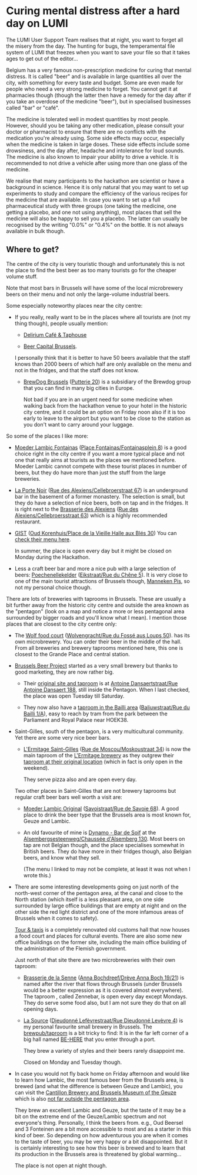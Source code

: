 # Curing mental distress after a hard day on LUMI

The LUMI User Support Team realises that at night, you want to forget all the misery from the day. 
The hunting for bugs, the temperamental file system of LUMI that freezes when you
want to save your file so that it takes ages to get out of the editor...

Belgium has a very famous non-prescription medicine for curing that mental distress. It is called
"beer" and is available in large quantities all over the city, with something
for every taste and budget. Some are even made for people who need a very strong
medicine to forget. You cannot get it at pharmacies though (though the latter then
have a remedy for the day after if you take an overdose of the medicine "beer"),
but in specialised businesses called "bar" or "café".

The medicine is tolerated well in modest quantities by most people. However, should you
be taking any other medication, please consult your doctor or pharmacist to ensure that there
are no conflicts with the medication you're already using. Some side effects may occur, 
especially when the medicine is taken in large doses. These side effects include some
drowsiness, and the day after, headache and intolerance for loud sounds.
The medicine is also known to impair your ability to drive a vehicle. It is recommended
to not drive a vehicle after using more than one glass of the medicine.

We realise that many participants to the hackathon are scientist or have a background in science.
Hence it is only natural that you may want to set up experiments to study and compare the 
efficiency of the various recipes for the medicine that are available. In case you want to 
set up a full pharmaceutical study with three groups (one taking the medicine, one getting a 
placebo, and one not using anything), most places that sell the medicine will also be happy to
sell you a placebo. The latter can usually be recognised by the writing "0.0%" or "0.4%"
on the bottle. It is not always available in bulk though.


## Where to get?

The centre of the city is very touristic though and unfortunately this is not the place
to find the best beer as too many tourists go for the cheaper volume stuff.

Note that most bars in Brussels will have some of the local microbrewery beers on their
menu and not only the large-volume industrial beers.

Some especially noteworthy places near the city centre:

-   If you really, really want to be in the places where all tourists are (not my thing though),
    people usually mention:

    -   [Delirium Café & Taphouse](https://maps.app.goo.gl/1p9Vbt22M3XtUfMe8)

    -   [Beer Capital Brussels](https://maps.app.goo.gl/MJhrndDXxsSE52yp6).

    I personally think that it is better to have 50 beers available that the staff knows
    than 2000 beers of which half are only available on the menu and not in the fridges,
    and that the staff does not know.

    -   [BrewDog Brussels](https://www.brewdog.com/eu_en/brewdog-brussels)
        ([Putterie 20](https://maps.app.goo.gl/BbN6q1R67o6b83rQ8))
        is a subsidiary of the Brewdog group that you can find in many big cities in Europe.

        Not bad if you are in an urgent need for some medicine when walking back from the hackathon venue 
        to your hotel in the historic city centre,
        and it could be an option on Friday noon also if it is too early to leave to the 
        airport but you want to be close to the station as you don't want to carry around
        your luggage.

So some of the places I like more:

-   [Moeder Lambic Fontainas](https://www.moederlambic.com/?lang=en) 
    ([Place Fontainas/Fontainasplein 8](https://maps.app.goo.gl/YzPGDnZ4vAALZZNu8)) is a good choice 
    right in the city centre if you want a more typical place and not one that really aims at tourists as
    the places we mentioned before.
    Moeder Lambic cannot compete with these tourist places in number of beers, but they do have more than just the stuff 
    from the large breweries.

-   [La Porte Noir](https://www.laportenoire.be/)
    ([Rue des Alexiens/Cellebroerstraat 67](https://maps.app.goo.gl/4Cq9AuWFGEZwJUjp8))
    is an underground bar in the basement of a former monastery. 
    The selection is small, but they do have a selection of nice beers, both on tap
    and in the fridges.
    It is right next to the [Brasserie des Alexiens](https://www.brasseriedesalexiens.be/) 
    ([Rue des Alexiens/Cellebroersstraat 63](https://maps.app.goo.gl/SdjPCkGM1oLWbBfE8)) 
    which is a highly recommended restaurant.

-   [GIST](https://www.instagram.com/gistbeerandco)
    ([Oud Korenhuis/Place de la Vieille Halle aux Blés 30](https://maps.app.goo.gl/QNFAr5GGiWP5bmVz6))
    You can [check their menu here](https://untappd.com/v/gist-brussels/6957492).

    In summer, the place is open every day but it might be closed on Monday during the Hackathon.

-   Less a craft beer bar and more a nice pub with a large selection of beers:
    [Poechenellekelder](https://poechenellekelder.be/)
    ([Eikstraat/Rue du Chêne 5](https://maps.app.goo.gl/yJgprg33RQrVHv8Q6)).
    It is very close to one of the main tourist attractions of Brussels
    though, [Manneken Pis](https://maps.app.goo.gl/L8WApGo75kC8ZKv6A),
    so not my personal choice though.

There are lots of breweries with taprooms in Brussels. These are usually a bit further away
from the historic city centre and outside the area known as the "pentagon"
(look on a map and notice a more or less pentagonal area surrounded by bigger 
roads and you'll know what I mean). I mention those places that are closest
to the city centre only:

-   The [Wolf food court](https://wolf.be/) 
    ([Wolvengracht/Rue du Fossé aus Loups 50](https://maps.app.goo.gl/zHNTTg9A9wsSxYm79)).
    has its own microbrewery. You can order their beer in the middle of the hall. 
    From all breweries and brewery taprooms mentioned here, this one is closest to the
    Grande Place and central station.

-   [Brussels Beer Project](https://beerproject.be/) 
    started as a very small brewery but thanks to good marketing,
    they are now rather big.

    -   Their [original site and taproom](https://beerproject.be/pages/dansaert-taproom#) is 
        at [Antoine Dansaertstraat/Rue Antoine Dansaert 188](https://maps.app.goo.gl/5DXFSvdRs8QqzqRY9),
        still inside the Pentagon. When I last checked, the place was open Tuesday till Saturday.

    -   They now also have a [taproom in the Bailli area](https://beerproject.be/pages/bailli-taproom)
        ([Baljuwstraat/Rue du Bailli 1/A](https://maps.app.goo.gl/24PYbUGtTEMiYQN88)),
        easy to reach by tram from the park between the Parliament and Royal Palace near
        HOEK38.

-   Saint-Gilles, south of the pentagon, is a very multicultural community. Yet there are some
    very nice beer bars.

    -   [L'Ermitage Saint-Gilles](https://ermitagesaintgilles.be/) 
        ([Rue de Moscou/Moskoustraat 34](https://maps.app.goo.gl/rdehVg3gKfcP9EqP6))
        is now the main taproom of the [ L'Ermitage brewery](https://ermitagenanobrasserie.be/)
        as they outgrew their [taproom at their original location](https://maps.app.goo.gl/RG7Gc4RFASawfGyn7)
        (which in fact is only open in the weekend).

        They serve pizza also and are open every day.

    Two other places in Saint-Gilles that are not brewery taprooms but regular craft beer bars
    well worth a visit are:

    -   [Moeder Lambic Original](https://www.moederlambic.com/)
        ([Savoistraat/Rue de Savoie 68](https://maps.app.goo.gl/yU1r7mZFRPjZZEUg7)).
        A good place to drink the beer type that the Brussels area is most known for,
        Geuze and Lambic.

    -   An old favourite of mine is [Dynamo - Bar de Soif](https://untappd.com/v/dynamo-bar-de-soif/3823875)
        at the [Alsembergsesteenweg/Chaussée d'Alsemberg 130](https://maps.app.goo.gl/LVk2xdmSCVccQ5ft9).
        Most beers on tap are not Belgian though, and the place specialises somewhat in
        British beers. They do have more in their fridges though, also Belgian beers,
        and know what they sell.

        (The menu I linked to may not be complete, at least it was not when I wrote this.)

-   There are some interesting developments going on just north of the north-west corner 
    of the pentagon area, at the canal and close to the North station (which itself is a less
    pleasant area, on one side surrounded by large office buildings that are empty at night
    and on the other side the red light district and one of the more infamous areas of Brussels
    when it comes to safety).

    [Tour & taxis](https://maps.app.goo.gl/mXcif6iS1zESueAz7) is a completely renovated old
    customs hall that now houses a food court and places for cultural events. There are also
    some new office buildings on the former site, including the main office building of the
    administration of the Flemish government. 

    Just north of that site there are two microbreweries with their own taproom:

    -   [Brasserie de la Senne](https://brasseriedelasenne.be/)
        ([Anna Bochdreef/Drève Anna Boch 19/21](https://maps.app.goo.gl/d1eBZAX3pp5q32V28))
        is named after the river that flows through Brussels (under Brussels would be a better
        expression as it is covered almost everywhere). The taproom , called Zennebar,
        is open every day except Mondays. They do serve some food also, but I am not sure 
        they do that on all opening days.

    -   [La Source](https://lasourcebeer.be/)
        ([Dieudonné Lefèvrestraat/Rue Dieudonné Levèvre 4](https://maps.app.goo.gl/R3b6wR69CpiGsEwe8))
        is my personal favourite small brewery in Brussels. 
        The [brewpub/taproom](https://lasourcebeer.be/pages/bar) is a bit tricky to find: It is in
        the far left corner of a big hall named [BE-HERE](https://maps.app.goo.gl/gnDnV7FHpiyAubW68)
        that you enter through a port.

        They brew a variety of styles and their beers rarely disappoint me. 

        Closed on Monday and Tuesday though.

-   In case you would not fly back home on Friday afternoon and would like to learn how Lambic,
    the most famous beer from the Brussels area, is brewed (and what the difference is between
    Geuze and Lambic), you can visit the 
    [Cantillon Brewery and Brussels Museum of the Geuze](https://www.cantillon.be/?lang=en)
    which is also [not far outside the pentagon area](https://maps.app.goo.gl/Gxa1UGu3Anc2bd4h6).

    They brew an excellent Lambic and Geuze, but the taste of it may be a bit on the extreme
    end of the Geuze/Lambic spectrum and not everyone's thing. Personally, I think the beers
    from. e.g.,  Oud Beersel and 3 Fonteinen are a bit more accessible to most and as a starter
    in this kind of beer. So depending on how adventurous you are when it comes to the taste of
    beer, you may be very happy or a bit disappointed. But it is certainly interesting to see
    how this beer is brewed and to learn that its production in the Brussels area is threatened
    by global warming...

    The place is not open at night though.

